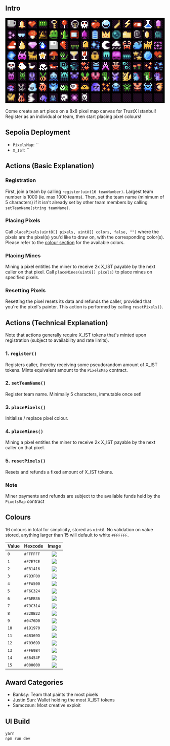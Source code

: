## Intro
![Pixel Art](./pic.jpg)

Come create an art piece on a 8x8 pixel map canvas for TrustX Istanbul! Register as an individual or team, then start placing pixel colours!

## Sepolia Deployment
- `PixelsMap`: ``
- `X_IST`: ``

## Actions (Basic Explanation)

### Registration
First, join a team by calling `register(uint16 teamNumber)`. Largest team number is 1000 (ie. max 1000 teams). Then, set the team name (minimum of 5 characters) if it isn't already set by other team members by calling `setTeamName(string teamName)`.

### Placing Pixels
Call `placePixels(uint8[] pixels, uint8[] colors, false, "")` where the pixels are the pixel(s) you'd like to draw on, with the corresponding color(s). Please refer to the [colour section](#Colors) for the available colors.

### Placing Mines
Mining a pixel entitles the miner to receive 2x X_IST payable by the next caller on that pixel. Call `placeMines(uint8[] pixels)` to place mines on specified pixels.

### Resetting Pixels
Resetting the pixel resets its data and refunds the caller, provided that you're the pixel's painter. This action is performed by calling `resetPixels()`.

## Actions (Technical Explanation)
Note that actions generally require X_IST tokens that's minted upon registration (subject to availability and rate limits).

### 1. `register()`
Registers caller, thereby receiving some pseudorandom amount of X_IST tokens. Mints equivalent amount to the `PixelsMap` contract.

### 2. `setTeamName()`
Register team name. Minimally 5 characters, immutable once set!

### 3. `placePixels()`
Initialise / replace pixel colour.

### 4. `placeMines()`
Mining a pixel entitles the miner to receive 2x X_IST payable by the next caller on that pixel.

### 5. `resetPixels()`
Resets and refunds a fixed amount of X_IST tokens.

### Note
Miner payments and refunds are subject to the available funds held by the `PixelsMap` contract

## Colours
16 colours in total for simplicity, stored as `uint8`. No validation on value stored, anything larger than 15 will default to white `#FFFFFF`.

| Value | Hexcode | Image |
|:------|:---------|:-:|
| `0` | `#FFFFFF` | <a href='#'><img valign='middle' src='https://readme-swatches.vercel.app/FFFFFF'/></a> |
| `1` | `#F7E7CE` | <a href='#'><img valign='middle' src='https://readme-swatches.vercel.app/F7E7CE'/></a> |
| `2` | `#E81416` | <a href='#'><img valign='middle' src='https://readme-swatches.vercel.app/E81416'/></a> |
| `3` | `#7B3F00` | <a href='#'><img valign='middle' src='https://readme-swatches.vercel.app/7B3F00'/></a> |
| `4` | `#FFA500` | <a href='#'><img valign='middle' src='https://readme-swatches.vercel.app/FFA500'/></a> |
| `5` | `#F6C324` | <a href='#'><img valign='middle' src='https://readme-swatches.vercel.app/F6C324'/></a> |
| `6` | `#FAEB36` | <a href='#'><img valign='middle' src='https://readme-swatches.vercel.app/FAEB36'/></a> |
| `7` | `#79C314` | <a href='#'><img valign='middle' src='https://readme-swatches.vercel.app/79C314'/></a> |
| `8` | `#228B22` | <a href='#'><img valign='middle' src='https://readme-swatches.vercel.app/228B22'/></a> |
| `9` | `#0476D0` | <a href='#'><img valign='middle' src='https://readme-swatches.vercel.app/0476D0'/></a> |
| `10` | `#191970` | <a href='#'><img valign='middle' src='https://readme-swatches.vercel.app/191970'/></a> |
| `11` | `#4B369D` | <a href='#'><img valign='middle' src='https://readme-swatches.vercel.app/4B369D'/></a> |
| `12` | `#70369D` | <a href='#'><img valign='middle' src='https://readme-swatches.vercel.app/70369D'/></a> |
| `13` | `#FF69B4` | <a href='#'><img valign='middle' src='https://readme-swatches.vercel.app/FF69B4'/></a> |
| `14` | `#36454F` | <a href='#'><img valign='middle' src='https://readme-swatches.vercel.app/36454F'/></a> |
| `15` | `#000000` | <a href='#'><img valign='middle' src='https://readme-swatches.vercel.app/000000'/></a> |

## Award Categories
- Banksy: Team that paints the most pixels
- Justin Sun: Wallet holding the most X_IST tokens
- Samczsun: Most creative exploit

## UI Build
```
yarn
npm run dev
```